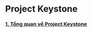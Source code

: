 # Project Keystone

### [1. Tổng quan về Project Keystone](https://github.com/quanganh1996111/openstack/blob/main/keystone/docs/1-overview-keystone.md)